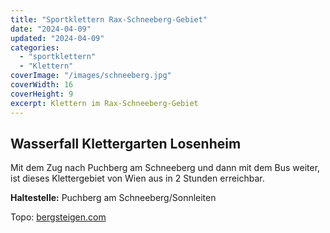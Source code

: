 ```yaml
---
title: "Sportklettern Rax-Schneeberg-Gebiet"
date: "2024-04-09"
updated: "2024-04-09"
categories:
  - "sportklettern"
  - "Klettern"
coverImage: "/images/schneeberg.jpg"
coverWidth: 16
coverHeight: 9
excerpt: Klettern im Rax-Schneeberg-Gebiet
---
```


## Wasserfall Klettergarten Losenheim
Mit dem Zug nach Puchberg am Schneeberg und dann mit dem Bus weiter, ist dieses Klettergebiet von Wien aus in 2 Stunden erreichbar.

**Haltestelle:** Puchberg am Schneeberg/Sonnleiten	

Topo: [bergsteigen.com](https://www.bergsteigen.com/touren/klettergarten/wasserfall-klettergarten-losenheim/)

